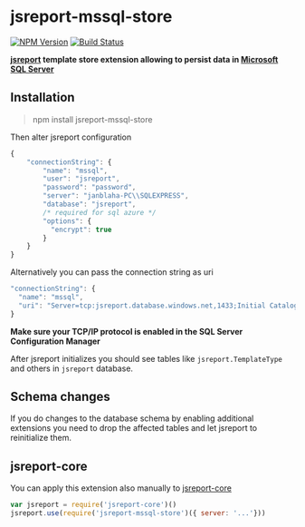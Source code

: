 # jsreport-mssql-store
[![NPM Version](http://img.shields.io/npm/v/jsreport-mssql-store.svg?style=flat-square)](https://npmjs.com/package/jsreport-mssql-store)
[![Build Status](https://travis-ci.org/jsreport/jsreport-mssql-store.png?branch=master)](https://travis-ci.org/jsreport/jsreport-mssql-store)

**[jsreport](https://github.com/jsreport/jsreport) template store extension allowing to persist data in [Microsoft SQL Server](https://www.microsoft.com/en/server-cloud/products/sql-server/)**


## Installation

> npm install jsreport-mssql-store

Then alter jsreport configuration 
```js
{
	"connectionString": { 
	    "name": "mssql",
        "user": "jsreport",
        "password": "password",
        "server": "janblaha-PC\\SQLEXPRESS",
        "database": "jsreport",
        /* required for sql azure */
        "options": {
          "encrypt": true
        }
    }
}
```

Alternatively you can pass the connection string as uri
```js
"connectionString": {
  "name": "mssql",
  "uri": "Server=tcp:jsreport.database.windows.net,1433;Initial Catalog=jsreport;Persist Security Info=False;User ID=myuser;Password=password;MultipleActiveResultSets=False;Encrypt=True;"
}
```

**Make sure your TCP/IP protocol is enabled in the SQL Server Configuration Manager**

After jsreport initializes you should see tables like `jsreport.TemplateType` and others in `jsreport` database.

## Schema changes
If you do changes to the database schema by enabling additional extensions you need to drop the affected tables and let jsreport to reinitialize them. 

## jsreport-core
You can apply this extension also manually to [jsreport-core](https://github.com/jsreport/jsreport-core)

```js
var jsreport = require('jsreport-core')()
jsreport.use(require('jsreport-mssql-store')({ server: '...'}))
```




